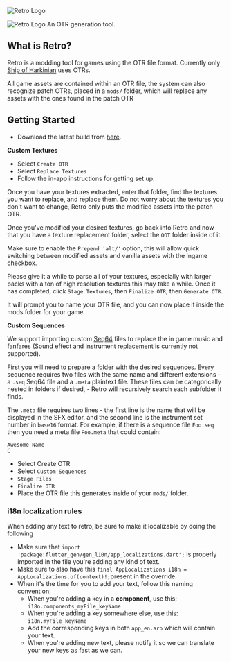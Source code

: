 ![Retro Logo](https://user-images.githubusercontent.com/60364512/228030301-f2139d22-48da-412b-9862-8f72e471e89c.png#gh-dark-mode-only) 

![Retro Logo](https://user-images.githubusercontent.com/60364512/228030177-6b7a51f2-fe24-4ce4-8235-8d35f2526250.png#gh-light-mode-only)
An OTR generation tool.

## What is Retro?

Retro is a modding tool for games using the OTR file format. Currently only [Ship of Harkinian](https://github.com/HarbourMasters/Shipwright) uses OTRs.

All game assets are contained within an OTR file, the system can also recognize patch OTRs, placed in a `mods/` folder, which will replace any assets with the ones found in the patch OTR

## Getting Started

- Download the latest build from [here](https://github.com/HarbourMasters64/retro/releases/latest).

**Custom Textures**

- Select `Create OTR`
- Select `Replace Textures`
- Follow the in-app instructions for getting set up.

Once you have your textures extracted, enter that folder, find the textures you want to replace, and replace them. Do not worry about the textures you don't want to change, Retro only puts the modified assets into the patch OTR.

Once you've modified your desired textures, go back into Retro and now that you have a texture replacement folder, select the `OOT` folder inside of it.

Make sure to enable the `Prepend 'alt/'` option, this will allow quick switching between modified assets and vanilla assets with the ingame checkbox.

Please give it a while to parse all of your textures, especially with larger packs with a ton of high resolution textures this may take a while. Once it has completed, click `Stage Textures`, then `Finalize OTR`, then `Generate OTR`.

It will prompt you to name your OTR file, and you can now place it inside the mods folder for your game.

**Custom Sequences**

We support importing custom [Seq64](https://github.com/sauraen/seq64) files to replace the in game music and fanfares (Sound effect and instrument replacement is currently not supported).

First you will need to prepare a folder with the desired sequences. Every sequence requires two files with the same name and different extensions - a `.seq` Seq64 file and a `.meta` plaintext file. These files can be categorically nested in folders if desired, - Retro will recursively search each subfolder it finds.

The `.meta` file requires two lines - the first line is the name that will be displayed in the SFX editor, and the second line is the instrument set number in `base16` format. For example, if there is a sequence file `Foo.seq` then you need a meta file `Foo.meta` that could contain:
```
Awesome Name
C
```

- Select Create OTR
- Select `Custom Sequences`
- `Stage Files`
- `Finalize OTR`
- Place the OTR file this generates inside of your `mods/` folder.

### i18n localization rules

When adding any text to retro, be sure to make it localizable by doing the following
- Make sure that `import 'package:flutter_gen/gen_l10n/app_localizations.dart';` is properly imported in the file you're adding any kind of text.
- Make sure to also have this `final AppLocalizations i18n = AppLocalizations.of(context)!;`present in the override.
- When it's the time for you to add your text, follow this naming convention:
    - When you're adding a key in a **component**, use this: `i18n.components_myFile_keyName`
    - When you're adding a key somewhere else, use this: `i18n.myFile_keyName`
    - Add the corresponding keys in both `app_en.arb` which will contain your text.
    - When you're adding new text, please notify it so we can translate your new keys as fast as we can.
